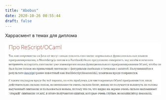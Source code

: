 ```yaml
---
title: "Abobus"
date: 2020-10-26 00:55:44
draft: false
---
```


Харрасмент в темах для диплома

![](/img/vk/0WbxRQlz-Z8.jpg)
